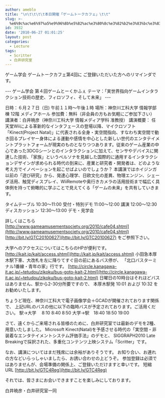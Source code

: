 ```yaml
---
author: ameblo
title: "\n\t\t\t\t本日開催「ゲームトークカフェ」\t\t"
slug: >-
  %e6%9c%ac%e6%97%a5%e9%96%8b%e5%82%ac%e3%80%8c%e3%82%b2%e3%83%bc%e3%83%a0%e3%83%88%e3%83%bc%e3%82%af%e3%82%ab%e3%83%95%e3%82%a7%e3%80%8d
id: 3932
date: '2010-06-27 01:01:25'
layout: post
categories:
  - Lecture
tags:
  - Scritter
  - 白井研究室
---
```


ゲーム学会 ゲームトークカフェ第4回に ご登録いただいた方へのリマインダです。

--- ゲーム学会 第４回ゲームとーくかふぇ テーマ：「実世界指向ゲームインタラクション技術の歴史、フィロソフィ、そして未来」 ---

日時：６月２７日（日) 午前１１時～午後１時 場所：神奈川工科大学 情報学部棟 12階 メディアホール 参加費：無料（非会員の方もお気軽にご参加下さい） 講演者：白井暁彦（神奈川工科大学 情報メディア学科 准教授） 講演概要： 任天堂Wiiによる革新的なインタフェースの登場以降、マイクロソフト「Kinect(Project Natal)」に代表される全身・実空間指向、すなわち実空間で動き回るプレイヤー身体による運動や感情を中心とした新しい世代のエンタテイメントプラットフォームが現実のものとなりつつあります。従来のゲーム産業の中心であった3DCGシーンとのインタラクションに加えて、センサやデバイスに関連した技術、「家族」というペルソナを見越した国際的に通用するインタラクションデザインが求められる時代の到来に、産業と研究者・開発者は、どのような考え方でイノベーションを起こせばよいのでしょうか？ 本講演ではホイジンガ以前の「遊び研究」から、発達心理学、日欧文化の差異、物理エンジン、シェーダ活用、触覚ディスプレイ、WiiRemoteや奥行きカメラの活用技術まで幅広く具体例を持って俯瞰的に学ぶことで見えてくる「ゲームの未来」を共有していきます。

タイムテーブル 10:30～11:00 受付・特別デモ 11:00～12:00 講演 12:00～12:30 ディスカッション 12:30～13:00 デモ・見学会

詳しくはこちら [http://www.gameamusementsociety.org/2010/cafe04.shtml](http://www.gameamusementsociety.org/2010/cafe04.shtml) [http://bit.ly/GTC20100627](http://bit.ly/GTC20100627) をご参照下さい。

大学へのアクセスについてはこちらのHPが便利です。 [http://kait.jp/kait/access.shtml](http://kait.jp/kait/access.shtml) 小田急本厚木駅下車、大改札を左に降りてすぐ目の前にあるバス停が、 「北口バスターミナル1番線・青年の家」行です。 [http://circle.kanagawa-it.ac.jp/~tetudou/zikoku/bus-goto-kait-2.html](http://circle.kanagawa-it.ac.jp/~tetudou/zikoku/bus-goto-kait-2.html) 日曜日の10時台はそれほどバスはありません、駅から2-30分所要ですので、 本厚木駅発 10:01 および 10:32 をお勧めいたします。

ちょうど現在、神奈川工科大で電子画像学会＋GCADが開催されております関係で、 上記URLのバスの他に以下の臨時バスが予定されております。ご活用ください。 駅→大学　 8:10 8:40 8:50 大学→駅　18:40 18:50 19:00

さて、遠くからご来場される皆様のために、白井研究室では最新のデモを2種、用意いたしました。 Microsoft Kinect(Natal)を予感させる時代の「実空間・非装着なエンタテイメントシステム評価手法」のデモと、 SIGGRAPH2010 Late Breakingで採択された、多重化コンテンツ上映システム「Scritter」です。

なお、講演についてはまだ残席には余裕がありそうです。 お知り合い、お連れの方などいらっしゃいましたら、お誘い合わせの上どうぞ。 参加登録は必須ではありませんが、会場準備の関係上、ご登録いただけますと幸いです。 短縮URL [http://bit.ly/GTC4Reg](http://bit.ly/GTC4Reg)

それでは、皆さまにお会いできますことを楽しみにしております。

白井暁彦・白井研究室一同